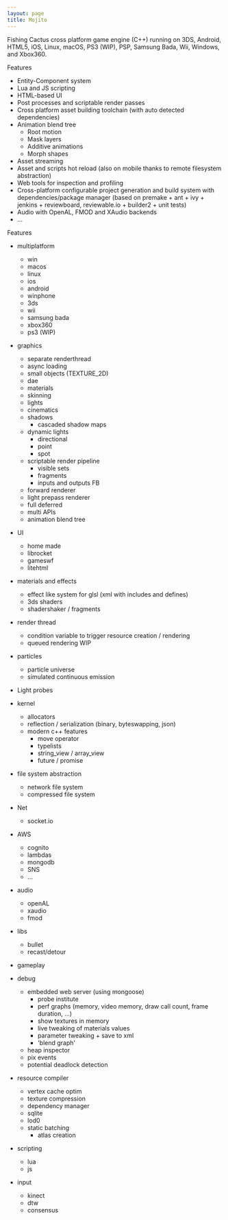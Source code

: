 ```yaml
---
layout: page
title: Mojito
---
```


Fishing Cactus cross platform game engine (C++) running on 3DS, Android, HTML5, iOS, Linux, macOS, PS3 (WIP), PSP, Samsung Bada, Wii, Windows, and Xbox360.

Features
* Entity-Component system
* Lua and JS scripting
* HTML-based UI
* Post processes and scriptable render passes
* Cross platform asset building toolchain (with auto detected dependencies)
* Animation blend tree
  * Root motion
  * Mask layers
  * Additive animations
  * Morph shapes
* Asset streaming
* Asset and scripts hot reload (also on mobile thanks to remote filesystem abstraction)
* Web tools for inspection and profiling
* Cross-platform configurable project generation and build system with dependencies/package manager (based on premake + ant + ivy + jenkins + reviewboard, reviewable.io + builder2 + unit tests)
* Audio with OpenAL, FMOD and XAudio backends
* ...

Features
* multiplatform
  * win
  * macos
  * linux
  * ios
  * android
  * winphone
  * 3ds
  * wii
  * samsung bada
  * xbox360
  * ps3 (WIP)
* graphics
  * separate renderthread
  * async loading
  * small objects (TEXTURE_2D)
  * dae
  * materials
  * skinning
  * lights
  * cinematics
  * shadows
    * cascaded shadow maps
  * dynamic lights
    * directional
    * point
    * spot
  * scriptable render pipeline
    * visible sets
    * fragments
    * inputs and outputs FB
  * forward renderer
  * light prepass renderer
  * full deferred
  * multi APIs
  * animation blend tree
* UI
  * home made
  * librocket
  * gameswf
  * litehtml
* materials and effects
  * effect like system for glsl (xml with includes and defines)
  * 3ds shaders
  * shadershaker / fragments
* render thread
    * condition variable to trigger resource creation / rendering
    * queued rendering WIP
* particles
  * particle universe
  * simulated continuous emission
* Light probes
* kernel
  * allocators
  * reflection / serialization (binary, byteswapping, json)
  * modern c++ features
    * move operator
    * typelists
    * string_view / array_view
    * future / promise
* file system abstraction
  * network file system
  * compressed file system
* Net
  * socket.io
* AWS
  * cognito
  * lambdas
  * mongodb
  * SNS
  * ...
* audio
  * openAL
  * xaudio
  * fmod
* libs
  * bullet
  * recast/detour
* gameplay

* debug
  * embedded web server (using mongoose)
    * probe institute
    * perf graphs (memory, video memory, draw call count, frame duration, ...)
    * show textures in memory
    * live tweaking of materials values
    * parameter tweaking + save to xml
    * 'blend graph'
  * heap inspector
  * pix events
  * potential deadlock detection

* resource compiler
  * vertex cache optim
  * texture compression
  * dependency manager
  * sqlite
  * lod0
  * static batching
    * atlas creation

* scripting
  * lua
  * js

* input
  * kinect
  * dtw
  * consensus
